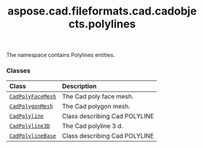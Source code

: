 ﻿---
title: aspose.cad.fileformats.cad.cadobjects.polylines
second_title: Aspose.CAD for Python via .NET API References
description: 
type: docs
weight: 10
url: /python-net/aspose.cad.fileformats.cad.cadobjects.polylines/
is_root: false
---

The namespace contains Polylines entities.

### Classes
| Class | Description |
| :- | :- |
| [`CadPolyFaceMesh`](/cad/python-net/aspose.cad.fileformats.cad.cadobjects.polylines/cadpolyfacemesh) | The Cad poly face mesh. |
| [`CadPolygonMesh`](/cad/python-net/aspose.cad.fileformats.cad.cadobjects.polylines/cadpolygonmesh) | The Cad polygon mesh. |
| [`CadPolyline`](/cad/python-net/aspose.cad.fileformats.cad.cadobjects.polylines/cadpolyline) | Class describing Cad POLYLINE |
| [`CadPolyline3D`](/cad/python-net/aspose.cad.fileformats.cad.cadobjects.polylines/cadpolyline3d) | The Cad polyline 3 d. |
| [`CadPolylineBase`](/cad/python-net/aspose.cad.fileformats.cad.cadobjects.polylines/cadpolylinebase) | Class describing Cad POLYLINE |


